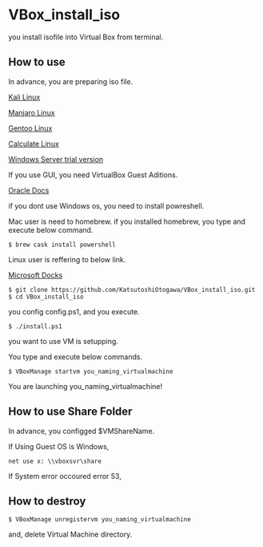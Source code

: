 # VBox_install_iso
you install isofile into Virtual Box from terminal.

## How to use

In advance, you are preparing iso file.

[Kali Linux](https://www.kali.org/)

[Manjaro Linux](https://manjaro.org/)

[Gentoo Linux](https://www.gentoo.org/)

[Calculate Linux](https://www.calculate-linux.org/)

[Windows Server trial version](https://www.microsoft.com/en-US/cloud-platform/windows-server-trial)

If you use GUI, you need VirtualBox Guest Aditions.

[Oracle Docs](https://www.oracle.com/virtualization/technologies/vm/downloads/virtualbox-downloads.html)

if you dont use Windows os, you need to install powreshell.

Mac user is need to homebrew. if you installed homebrew, you type and execute below command.
```
$ brew cask install powershell
```

Linux user is reffering to below link.

[Microsoft Docks](https://docs.microsoft.com/en-US/powershell/scripting/install/installing-powershell-core-on-linux?view=powershell-7)

```
$ git clone https://github.com/KatsutoshiOtogawa/VBox_install_iso.git
$ cd VBox_install_iso
```
you config config.ps1, and you execute.

```
$ ./install.ps1
```

you want to use VM is setupping.

You type and execute below commands.
```
$ VBoxManage startvm you_naming_virtualmachine
```
You are launching you_naming_virtualmachine!

## How to use Share Folder

In advance, you configged $VMShareName.

If Using Guest OS is Windows,
```
net use x: \\vboxsvr\share
```
If System error occoured error 53,

## How to destroy 
```
$ VBoxManage unregistervm you_naming_virtualmachine
```
and, delete Virtual Machine directory.



